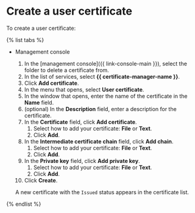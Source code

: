 # Create a user certificate

To create a user certificate:

{% list tabs %}

- Management console
    1. In the [management console]({{ link-console-main }}), select the folder to delete a certificate from.
    1. In the list of services, select **{{ certificate-manager-name }}**.
    1. Click **Add certificate**.
    1. In the menu that opens, select **User certificate**.
    1. In the window that opens, enter the name of the certificate in the **Name** field.
    1. (optional) In the **Description** field, enter a description for the certificate.
    1. In the **Certificate** field, click **Add certificate**.
        1. Select how to add your certificate: **File** or **Text**.
        1. Click **Add**.
    1. In the **Intermediate certificate chain** field, click **Add chain**.
        1. Select how to add your certificate: **File** or **Text**.
        1. Click **Add**.
    1. In the **Private key** field, click **Add private key**.
        1. Select how to add your certificate: **File** or **Text**.
        1. Click **Add**.
    1. Click **Create**.

    A new certificate with the `Issued` status appears in the certificate list.

{% endlist %}

